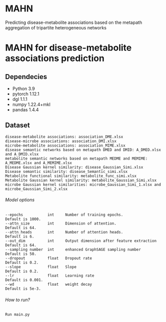# MAHN
Predicting disease-metabolite associations based on the metapath aggregation of tripartite heterogeneous networks
# MAHN for disease-metabolite associations prediction

## Dependecies
- Python 3.9
- pytorch 1.12.1
- dgl 1.1.1
- numpy 1.22.4+mkl
- pandas 1.4.4

## Dataset
```
disease-metabolite associations: association_DME.xlsx
disease-microbe associations: association_DMI.xlsx
microbe-metabolite associations: association_MIME.xlsx
disease semantic networks based on metapath DMED and DMID: A_DMED.xlsx and A_DMID.xlsx
metabolite semantic networks based on metapath MEDME and MEMIME: A_MEDME.xlsx and A_MEMIME.xlsx 
Disease Gaussian kernel similarity: disease_Gaussian_Simi.xlsx
Disease semantic similarity: disease_Semantic_simi.xlsx
Metabolite functional similarity: metabolite_func_simi.xlsx
Metabolite Gaussian kernel similarity: metabolite_Gaussian_Simi.xlsx
microbe Gaussian kernel similarities: microbe_Gaussian_Simi_1.xlsx and microbe_Gaussian_Simi_2.xlsx 
```

###### Model options
```
--epochs           int     Number of training epochs.                 Default is 1000.
--attn_size        int     Dimension of attention.                    Default is 64.
--attn_heads       int     Number of attention heads.                 Default is 6.
--out_dim          int     Output dimension after feature extraction  Default is 64.
--sampling number  int     enhanced GraphSAGE sampling number         Default is 50.
--dropout          float   Dropout rate                               Default is 0.2.
--slope            float   Slope                                      Default is 0.2.
--lr               float   Learning rate                              Default is 0.001.
--wd               float   weight decay                               Default is 5e-3.

```

###### How to run?
```
Run main.py

```
